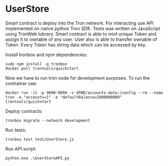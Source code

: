 # UserStore
Smart contract is deploy into the Tron network. For interacting use API implemented on native python Tron SDK. Tests was written on JavaScript using TronWeb lubrary.
Smart contract is able to mint unique Token and assign it to ownable of any user. User also is able to transfer ownable of Token. Every Token has string data which can be accessed by key.

Install tronbox and npm dependencies:
```
sudo npm install -g tronbox
docker pull trontools/quickstart
```
Now we have to run tron node for development purposes. To run the contrainer use:
```
docker run -it -p 9090:9090 -v $PWD/accounts-data:/config --rm --name tron -e "accounts=1" -e "defaultBalance=2000000000" trontools/quickstart
```
Deploy contracts:
```
tronbox migrate --network development
```
Run tests:
```
tronbox test test/UserStore.js
```
Run API script:
```
python.exe .\UserStoreAPI.py
```
